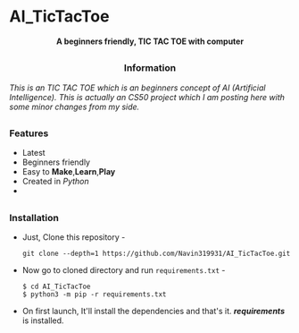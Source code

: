 # AI_TicTacToe
<!-- NFisher -->

<p align="center"><b>A beginners friendly, TIC TAC TOE with computer</b></p>

##

<h3><p align="center">Information</p></h3>

<i>
This is an TIC TAC TOE which is an beginners concept of AI (Artificial Intelligence).
This is actually an CS50 project which I am posting here with some minor changes from my side.
</i>

##

### Features

- Latest
- Beginners friendly
- Easy to <b>Make</b>,<b>Learn</b>,<b>Play</b>
- Created in <i>Python</i>
- 

##

### Installation

- Just, Clone this repository -
  ```
  git clone --depth=1 https://github.com/Navin319931/AI_TicTacToe.git
  ```

- Now go to cloned directory and run `requirements.txt` -
  ```
  $ cd AI_TicTacToe
  $ python3 -m pip -r requirements.txt
  ```

- On first launch, It'll install the dependencies and that's it. ***requirements*** is installed.

##

<!-- // -->
